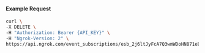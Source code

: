 <!-- Code generated for API Clients. DO NOT EDIT. -->

#### Example Request

```bash
curl \
-X DELETE \
-H "Authorization: Bearer {API_KEY}" \
-H "Ngrok-Version: 2" \
https://api.ngrok.com/event_subscriptions/esb_2j6ltJyFcA7Q3wmWDoHN871eE6C/sources/ip_policy_updated.v0
```
